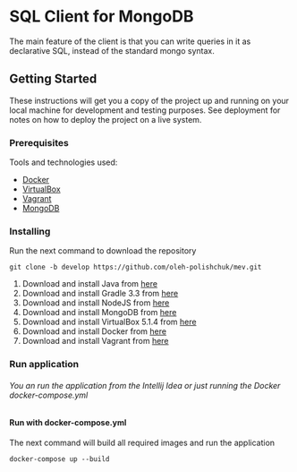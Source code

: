 # SQL Client for MongoDB

The main feature of the client is that you can write queries in it as declarative SQL, instead of the standard mongo syntax.

## Getting Started

These instructions will get you a copy of the project up and running on your local machine for development and testing purposes. See deployment for notes on how to deploy the project on a live system.

### Prerequisites

Tools and technologies used:

- [Docker](https://store.docker.com/editions/community/docker-ce-desktop-windows)
- [VirtualBox](https://www.virtualbox.org/wiki/Downloads)
- [Vagrant](https://www.vagrantup.com/downloads.html)
- [MongoDB](https://docs.mongodb.com/manual/tutorial/install-mongodb-on-windows/)

### Installing

Run the next command to download the repository 

```
git clone -b develop https://github.com/oleh-polishchuk/mev.git
```

1. Download and install Java from [here](http://www.oracle.com/technetwork/java/javase/downloads/jdk8-downloads-2133151.html)
1. Download and install Gradle 3.3 from [here](https://services.gradle.org/distributions/gradle-3.3-all.zip)
2. Download and install NodeJS from [here](https://nodejs.org/dist/v6.11.0/node-v6.11.0-x64.msi)
2. Download and install MongoDB from [here](https://www.mongodb.com/dr/fastdl.mongodb.org/win32/mongodb-win32-x86_64-2008plus-ssl-3.4.5-signed.msi/download)
2. Download and install VirtualBox 5.1.4 from [here](http://download.virtualbox.org/virtualbox/5.1.4/VirtualBox-5.1.4-110228-Win.exe)
2. Download and install Docker from [here](https://download.docker.com/win/stable/InstallDocker.msi)
2. Download and install Vagrant from [here](https://releases.hashicorp.com/vagrant/1.9.6/vagrant_1.9.6_x86_64.msi?_ga=2.211839313.476271233.1499063593-471280060.1499063593)

### Run application

###### You an run the application from the *Intellij Idea* or just running the Docker *docker-compose.yml*

#### Run with docker-compose.yml

The next command will build all required images and run the application

```
docker-compose up --build
```
